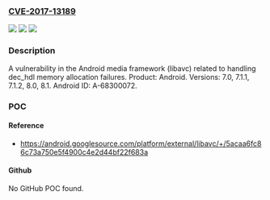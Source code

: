 ### [CVE-2017-13189](https://cve.mitre.org/cgi-bin/cvename.cgi?name=CVE-2017-13189)
![](https://img.shields.io/static/v1?label=Product&message=Android&color=blue)
![](https://img.shields.io/static/v1?label=Version&message=n%2Fa&color=blue)
![](https://img.shields.io/static/v1?label=Vulnerability&message=Other&color=brighgreen)

### Description

A vulnerability in the Android media framework (libavc) related to handling dec_hdl memory allocation failures. Product: Android. Versions: 7.0, 7.1.1, 7.1.2, 8.0, 8.1. Android ID: A-68300072.

### POC

#### Reference
- https://android.googlesource.com/platform/external/libavc/+/5acaa6fc86c73a750e5f4900c4e2d44bf22f683a

#### Github
No GitHub POC found.

